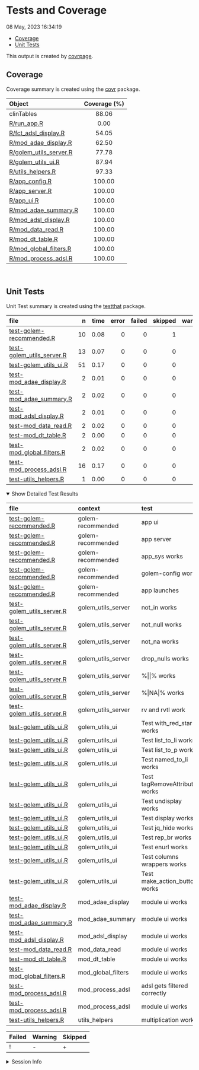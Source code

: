 Tests and Coverage
================
08 May, 2023 16:34:19

-   [Coverage](#coverage)
-   [Unit Tests](#unit-tests)

This output is created by
[covrpage](https://github.com/yonicd/covrpage).

## Coverage

Coverage summary is created using the
[covr](https://github.com/r-lib/covr) package.

| Object                                                | Coverage (%) |
|:------------------------------------------------------|:------------:|
| clinTables                                            |    88.06     |
| [R/run\_app.R](../R/run_app.R)                        |     0.00     |
| [R/fct\_adsl\_display.R](../R/fct_adsl_display.R)     |    54.05     |
| [R/mod\_adae\_display.R](../R/mod_adae_display.R)     |    62.50     |
| [R/golem\_utils\_server.R](../R/golem_utils_server.R) |    77.78     |
| [R/golem\_utils\_ui.R](../R/golem_utils_ui.R)         |    87.94     |
| [R/utils\_helpers.R](../R/utils_helpers.R)            |    97.33     |
| [R/app\_config.R](../R/app_config.R)                  |    100.00    |
| [R/app\_server.R](../R/app_server.R)                  |    100.00    |
| [R/app\_ui.R](../R/app_ui.R)                          |    100.00    |
| [R/mod\_adae\_summary.R](../R/mod_adae_summary.R)     |    100.00    |
| [R/mod\_adsl\_display.R](../R/mod_adsl_display.R)     |    100.00    |
| [R/mod\_data\_read.R](../R/mod_data_read.R)           |    100.00    |
| [R/mod\_dt\_table.R](../R/mod_dt_table.R)             |    100.00    |
| [R/mod\_global\_filters.R](../R/mod_global_filters.R) |    100.00    |
| [R/mod\_process\_adsl.R](../R/mod_process_adsl.R)     |    100.00    |

<br>

## Unit Tests

Unit Test summary is created using the
[testthat](https://github.com/r-lib/testthat) package.

| file                                                              |   n | time | error | failed | skipped | warning | icon |
|:------------------------------------------------------------------|----:|-----:|------:|-------:|--------:|--------:|:-----|
| [test-golem-recommended.R](testthat/test-golem-recommended.R)     |  10 | 0.08 |     0 |      0 |       1 |       0 | \+   |
| [test-golem\_utils\_server.R](testthat/test-golem_utils_server.R) |  13 | 0.07 |     0 |      0 |       0 |       0 |      |
| [test-golem\_utils\_ui.R](testthat/test-golem_utils_ui.R)         |  51 | 0.17 |     0 |      0 |       0 |       0 |      |
| [test-mod\_adae\_display.R](testthat/test-mod_adae_display.R)     |   2 | 0.01 |     0 |      0 |       0 |       0 |      |
| [test-mod\_adae\_summary.R](testthat/test-mod_adae_summary.R)     |   2 | 0.02 |     0 |      0 |       0 |       0 |      |
| [test-mod\_adsl\_display.R](testthat/test-mod_adsl_display.R)     |   2 | 0.01 |     0 |      0 |       0 |       0 |      |
| [test-mod\_data\_read.R](testthat/test-mod_data_read.R)           |   2 | 0.02 |     0 |      0 |       0 |       0 |      |
| [test-mod\_dt\_table.R](testthat/test-mod_dt_table.R)             |   2 | 0.00 |     0 |      0 |       0 |       0 |      |
| [test-mod\_global\_filters.R](testthat/test-mod_global_filters.R) |   2 | 0.02 |     0 |      0 |       0 |       0 |      |
| [test-mod\_process\_adsl.R](testthat/test-mod_process_adsl.R)     |  16 | 0.17 |     0 |      0 |       0 |       0 |      |
| [test-utils\_helpers.R](testthat/test-utils_helpers.R)            |   1 | 0.00 |     0 |      0 |       0 |       0 |      |

<details open>
<summary>
Show Detailed Test Results
</summary>

| file                                                                      | context              | test                            | status  |   n | time | icon |
|:--------------------------------------------------------------------------|:---------------------|:--------------------------------|:--------|----:|-----:|:-----|
| [test-golem-recommended.R](testthat/test-golem-recommended.R#L3)          | golem-recommended    | app ui                          | PASS    |   2 | 0.05 |      |
| [test-golem-recommended.R](testthat/test-golem-recommended.R#L13)         | golem-recommended    | app server                      | PASS    |   4 | 0.02 |      |
| [test-golem-recommended.R](testthat/test-golem-recommended.R#L24_L26)     | golem-recommended    | app\_sys works                  | PASS    |   1 | 0.00 |      |
| [test-golem-recommended.R](testthat/test-golem-recommended.R#L36_L42)     | golem-recommended    | golem-config works              | PASS    |   2 | 0.01 |      |
| [test-golem-recommended.R](testthat/test-golem-recommended.R#L67)         | golem-recommended    | app launches                    | SKIPPED |   1 | 0.00 | \+   |
| [test-golem\_utils\_server.R](testthat/test-golem_utils_server.R#L2)      | golem\_utils\_server | not\_in works                   | PASS    |   2 | 0.02 |      |
| [test-golem\_utils\_server.R](testthat/test-golem_utils_server.R#L7)      | golem\_utils\_server | not\_null works                 | PASS    |   2 | 0.00 |      |
| [test-golem\_utils\_server.R](testthat/test-golem_utils_server.R#L12)     | golem\_utils\_server | not\_na works                   | PASS    |   2 | 0.00 |      |
| [test-golem\_utils\_server.R](testthat/test-golem_utils_server.R#L17_L22) | golem\_utils\_server | drop\_nulls works               | PASS    |   1 | 0.00 |      |
| [test-golem\_utils\_server.R](testthat/test-golem_utils_server.R#L26_L29) | golem\_utils\_server | %\|\|% works                    | PASS    |   2 | 0.02 |      |
| [test-golem\_utils\_server.R](testthat/test-golem_utils_server.R#L37_L40) | golem\_utils\_server | %\|NA\|% works                  | PASS    |   2 | 0.02 |      |
| [test-golem\_utils\_server.R](testthat/test-golem_utils_server.R#L48_L50) | golem\_utils\_server | rv and rvtl work                | PASS    |   2 | 0.01 |      |
| [test-golem\_utils\_ui.R](testthat/test-golem_utils_ui.R#L2)              | golem\_utils\_ui     | Test with\_red\_star works      | PASS    |   2 | 0.01 |      |
| [test-golem\_utils\_ui.R](testthat/test-golem_utils_ui.R#L10)             | golem\_utils\_ui     | Test list\_to\_li works         | PASS    |   3 | 0.01 |      |
| [test-golem\_utils\_ui.R](testthat/test-golem_utils_ui.R#L22_L28)         | golem\_utils\_ui     | Test list\_to\_p works          | PASS    |   3 | 0.02 |      |
| [test-golem\_utils\_ui.R](testthat/test-golem_utils_ui.R#L53)             | golem\_utils\_ui     | Test named\_to\_li works        | PASS    |   3 | 0.01 |      |
| [test-golem\_utils\_ui.R](testthat/test-golem_utils_ui.R#L66)             | golem\_utils\_ui     | Test tagRemoveAttributes works  | PASS    |   4 | 0.00 |      |
| [test-golem\_utils\_ui.R](testthat/test-golem_utils_ui.R#L82)             | golem\_utils\_ui     | Test undisplay works            | PASS    |   8 | 0.03 |      |
| [test-golem\_utils\_ui.R](testthat/test-golem_utils_ui.R#L110)            | golem\_utils\_ui     | Test display works              | PASS    |   4 | 0.01 |      |
| [test-golem\_utils\_ui.R](testthat/test-golem_utils_ui.R#L124)            | golem\_utils\_ui     | Test jq\_hide works             | PASS    |   2 | 0.00 |      |
| [test-golem\_utils\_ui.R](testthat/test-golem_utils_ui.R#L132)            | golem\_utils\_ui     | Test rep\_br works              | PASS    |   2 | 0.00 |      |
| [test-golem\_utils\_ui.R](testthat/test-golem_utils_ui.R#L140)            | golem\_utils\_ui     | Test enurl works                | PASS    |   2 | 0.01 |      |
| [test-golem\_utils\_ui.R](testthat/test-golem_utils_ui.R#L148)            | golem\_utils\_ui     | Test columns wrappers works     | PASS    |  16 | 0.07 |      |
| [test-golem\_utils\_ui.R](testthat/test-golem_utils_ui.R#L172)            | golem\_utils\_ui     | Test make\_action\_button works | PASS    |   2 | 0.00 |      |
| [test-mod\_adae\_display.R](testthat/test-mod_adae_display.R#L20)         | mod\_adae\_display   | module ui works                 | PASS    |   2 | 0.01 |      |
| [test-mod\_adae\_summary.R](testthat/test-mod_adae_summary.R#L67)         | mod\_adae\_summary   | module ui works                 | PASS    |   2 | 0.02 |      |
| [test-mod\_adsl\_display.R](testthat/test-mod_adsl_display.R#L47)         | mod\_adsl\_display   | module ui works                 | PASS    |   2 | 0.01 |      |
| [test-mod\_data\_read.R](testthat/test-mod_data_read.R#L26)               | mod\_data\_read      | module ui works                 | PASS    |   2 | 0.02 |      |
| [test-mod\_dt\_table.R](testthat/test-mod_dt_table.R#L20)                 | mod\_dt\_table       | module ui works                 | PASS    |   2 | 0.00 |      |
| [test-mod\_global\_filters.R](testthat/test-mod_global_filters.R#L49)     | mod\_global\_filters | module ui works                 | PASS    |   2 | 0.02 |      |
| [test-mod\_process\_adsl.R](testthat/test-mod_process_adsl.R#L4_L69)      | mod\_process\_adsl   | adsl gets filtered correctly    | PASS    |  14 | 0.16 |      |
| [test-mod\_process\_adsl.R](testthat/test-mod_process_adsl.R#L74)         | mod\_process\_adsl   | module ui works                 | PASS    |   2 | 0.01 |      |
| [test-utils\_helpers.R](testthat/test-utils_helpers.R#L2)                 | utils\_helpers       | multiplication works            | PASS    |   1 | 0.00 |      |

| Failed | Warning | Skipped |
|:-------|:--------|:--------|
| !      | \-      | \+      |

</details>
<details>
<summary>
Session Info
</summary>

| Field    | Value                            |
|:---------|:---------------------------------|
| Version  | R version 4.1.0 (2021-05-18)     |
| Platform | x86\_64-w64-mingw32/x64 (64-bit) |
| Running  | Windows 10 x64 (build 19044)     |
| Language | English\_United States           |
| Timezone | Asia/Calcutta                    |

| Package  | Version |
|:---------|:--------|
| testthat | 3.1.7   |
| covr     | 3.6.2   |
| covrpage | 0.2     |

</details>
<!--- Final Status : skipped/warning --->
